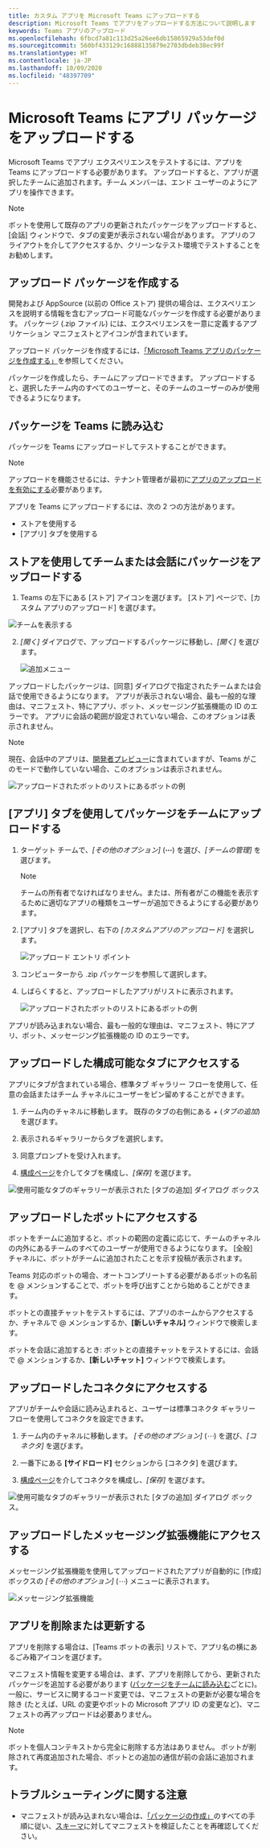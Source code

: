 ```yaml
---
title: カスタム アプリを Microsoft Teams にアップロードする
description: Microsoft Teams でアプリをアップロードする方法について説明します
keywords: Teams アプリのアップロード
ms.openlocfilehash: 6fbcd7a81c113d25a26ee6db15865929a53def0d
ms.sourcegitcommit: 560bf433129c16888135879e2703dbdeb38ec99f
ms.translationtype: HT
ms.contentlocale: ja-JP
ms.lasthandoff: 10/09/2020
ms.locfileid: "48397709"
---
```

# <a name="upload-an-app-package-to-microsoft-teams"></a>Microsoft Teams にアプリ パッケージをアップロードする

Microsoft Teams でアプリ エクスペリエンスをテストするには、アプリを Teams にアップロードする必要があります。 アップロードすると、アプリが選択したチームに追加されます。チーム メンバーは、エンド ユーザーのようにアプリを操作できます。

> [!NOTE]
> ボットを使用して既存のアプリの更新されたパッケージをアップロードすると、[会話] ウィンドウで、タブの変更が表示されない場合があります。 アプリのフライアウトを介してアクセスするか、クリーンなテスト環境でテストすることをお勧めします。

## <a name="create-your-upload-package"></a>アップロード パッケージを作成する

開発および AppSource (以前の Office ストア) 提供の場合は、エクスペリエンスを説明する情報を含むアップロード可能なパッケージを作成する必要があります。 パッケージ (.zip ファイル) には、エクスペリエンスを一意に定義するアプリケーション マニフェストとアイコンが含まれています。

アップロード パッケージを作成するには、[「Microsoft Teams アプリのパッケージを作成する」](../build-and-test/apps-package.md)を参照してください。

パッケージを作成したら、チームにアップロードできます。 アップロードすると、選択したチーム内のすべてのユーザーと、そのチームのユーザーのみが使用できるようになります。

## <a name="load-your-package-into-teams"></a>パッケージを Teams に読み込む

パッケージを Teams にアップロードしてテストすることができます。

> [!NOTE]
> アップロードを機能させるには、テナント管理者が最初に[アプリのアップロードを有効にする](/microsoftteams/admin-settings)必要があります。

アプリを Teams にアップロードするには、次の 2 つの方法があります。

* ストアを使用する
* [アプリ] タブを使用する

## <a name="upload-your-package-into-a-team-or-conversation-using-the-store"></a>ストアを使用してチームまたは会話にパッケージをアップロードする

1. Teams の左下にある [ストア] アイコンを選びます。 [ストア] ページで、[カスタム アプリのアップロード] を選びます。

  ![チームを表示する](../../assets/images/store-upload-a-custom-app2.png)

2. *[開く]* ダイアログで、アップロードするパッケージに移動し、*[開く]* を選びます。

   ![追加メニュー](../../assets/images/NewappAddmenudropdown.png)

アップロードしたパッケージは、[同意] ダイアログで指定されたチームまたは会話で使用できるようになります。 アプリが表示されない場合、最も一般的な理由は、マニフェスト、特にアプリ、ボット、メッセージング拡張機能の ID のエラーです。 アプリに会話の範囲が設定されていない場合、このオプションは表示されません。

>[!NOTE]
> 現在、会話中のアプリは、[開発者プレビュー](../../resources/dev-preview/developer-preview-intro.md)に含まれていますが、Teams がこのモードで動作していない場合、このオプションは表示されません。

![アップロードされたボットのリストにあるボットの例](../../assets/images/botinlist.jpg)

## <a name="upload-your-package-into-a-team-using-the-apps-tab"></a>[アプリ] タブを使用してパッケージをチームにアップロードする

1. ターゲット チームで、*[その他のオプション]* (**&#8943;**) を選び、*[チームの管理]* を選びます。

   > [!NOTE]
   > チームの所有者でなければなりません。または、所有者がこの機能を表示するために適切なアプリの種類をユーザーが追加できるようにする必要があります。

2. [アプリ] タブを選択し、右下の *[カスタムアプリのアップロード]* を選択します。

   ![アップロード エントリ ポイント](../../assets/images/UploadACustomApp.png)

3. コンピューターから .zip パッケージを参照して選択します。

4. しばらくすると、アップロードしたアプリがリストに表示されます。

   ![アップロードされたボットのリストにあるボットの例](../../assets/images/botinlist.jpg)

アプリが読み込まれない場合、最も一般的な理由は、マニフェスト、特にアプリ、ボット、メッセージング拡張機能の ID のエラーです。

## <a name="accessing-your-uploaded-configurable-tab"></a>アップロードした構成可能なタブにアクセスする

アプリにタブが含まれている場合、標準タブ ギャラリー フローを使用して、任意の会話またはチーム チャネルにユーザーをピン留めすることができます。

1. チーム内のチャネルに移動します。 既存のタブの右側にある *+* (*タブの追加*) を選びます。

2. 表示されるギャラリーからタブを選択します。

3. 同意プロンプトを受け入れます。

4. [構成ページ](../../tabs/how-to/create-tab-pages/configuration-page.md)を介してタブを構成し、*[保存]* を選びます。

  ![使用可能なタブのギャラリーが表示された [タブの追加] ダイアログ ボックス](../../assets/images/tab_gallery.png)

## <a name="accessing-your-uploaded-bot"></a>アップロードしたボットにアクセスする

ボットをチームに追加すると、ボットの範囲の定義に応じて、チームのチャネルの内外にあるチームのすべてのユーザーが使用できるようになります。 [全般] チャネルに、ボットがチームに追加されたことを示す投稿が表示されます。

Teams 対応のボットの場合、オートコンプリートする必要があるボットの名前を @ メンションすることで、ボットを呼び出すことから始めることができます。

ボットとの直接チャットをテストするには、アプリのホームからアクセスするか、チャネルで @ メンションするか、**[新しいチャネル]** ウィンドウで検索します。

ボットを会話に追加するとき: ボットとの直接チャットをテストするには、会話で @ メンションするか、**[新しいチャット]** ウィンドウで検索します。

## <a name="accessing-your-uploaded-connector"></a>アップロードしたコネクタにアクセスする

アプリがチームや会話に読み込まれると、ユーザーは標準コネクタ ギャラリー フローを使用してコネクタを設定できます。

1. チーム内のチャネルに移動します。 *[その他のオプション]* (*&#8943;*) を選び、*[コネクタ]* を選びます。

2. 一番下にある **[サイドロード]** セクションから [コネクタ] を選びます。

3. [構成ページ](../../webhooks-and-connectors/how-to/connectors-creating.md)を介してコネクタを構成し、*[保存]* を選びます。

  ![使用可能なタブのギャラリーが表示された [タブの追加] ダイアログ ボックス。](../../assets/images/connector_gallery.png)

## <a name="accessing-your-uploaded-messaging-extension"></a>アップロードしたメッセージング拡張機能にアクセスする

メッセージング拡張機能を使用してアップロードされたアプリが自動的に [作成] ボックスの *[その他のオプション]* (*&#8943;*) メニューに表示されます。

![メッセージング拡張機能](../../assets/images/compose-extensions/cesampleapp.png)

## <a name="removing-or-updating-your-app"></a>アプリを削除または更新する

アプリを削除する場合は、[Teams ボットの表示] リストで、アプリ名の横にあるごみ箱アイコンを選びます。

マニフェスト情報を変更する場合は、まず、アプリを削除してから、更新されたパッケージを追加する必要があります ([パッケージをチームに読み込む](#load-your-package-into-teams)ごとに)。 一般に、サービスに関するコード変更では、マニフェストの更新が必要な場合を除き (たとえば、URL の変更やボットの Microsoft アプリ ID の変更など)、マニフェストの再アップロードは必要ありません。

> [!NOTE]
> ボットを個人コンテキストから完全に削除する方法はありません。 ボットが削除されて再度追加された場合、ボットとの追加の通信が前の会話に追加されます。

## <a name="troubleshooting-notes"></a>トラブルシューティングに関する注意

* マニフェストが読み込まれない場合は、[「パッケージの作成」](../../concepts/build-and-test/apps-package.md)のすべての手順に従い、[スキーマ](../../resources/schema/manifest-schema.md)に対してマニフェストを検証したことを再確認してください。

